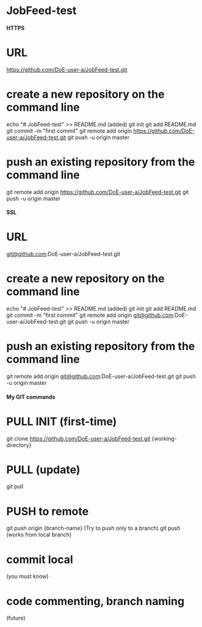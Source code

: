 # JobFeed-test

#### HTTPS ############################################

# URL

https://github.com/DoE-user-a/JobFeed-test.git

# create a new repository on the command line

echo "# JobFeed-test" >> README.md (added)
git init
git add README.md
git commit -m "first commit"
git remote add origin https://github.com/DoE-user-a/JobFeed-test.git
git push -u origin master

# push an existing repository from the command line

git remote add origin https://github.com/DoE-user-a/JobFeed-test.git
git push -u origin master

#### SSL ##############################################

# URL

git@github.com:DoE-user-a/JobFeed-test.git

# create a new repository on the command line

echo "# JobFeed-test" >> README.md (added)
git init
git add README.md
git commit -m "first commit"
git remote add origin git@github.com:DoE-user-a/JobFeed-test.git
git push -u origin master


# push an existing repository from the command line

git remote add origin git@github.com:DoE-user-a/JobFeed-test.git
git push -u origin master

#### My GIT commands #################################


# PULL INIT (first-time)
git clone https://github.com/DoE-user-a/JobFeed-test.git {working-directory}


# PULL (update)
git pull


# PUSH to remote
git push origin {branch-name} (Try to push only to a branch)
git push (works from local branch)

# commit local
(you must know)

# code commenting, branch naming
(future)
